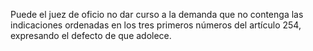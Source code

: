 Puede el juez de oficio no dar curso a la demanda que no contenga las indicaciones ordenadas en los tres primeros números del artículo 254, expresando el defecto de que adolece.